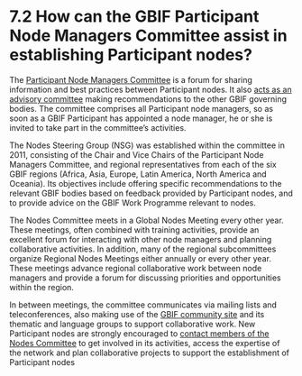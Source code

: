 # 7.2 How can the GBIF Participant Node Managers Committee assist in establishing Participant nodes?

The [Participant Node Managers Committee](https://www.gbif.org/contact-us/directory?group=nodesCommittee) is a forum for sharing information and best practices between Participant nodes. It also [acts as an advisory committee](https://www.gbif.org/document/80571) making recommendations to the other GBIF governing bodies. The committee comprises all Participant node managers, so as soon as a GBIF Participant has appointed a node manager, he or she is invited to take part in the committee’s activities. 

The Nodes Steering Group \(NSG\) was established within the committee in 2011, consisting of the Chair and Vice Chairs of the Participant Node Managers Committee, and regional representatives from each of the six GBIF regions \(Africa, Asia, Europe, Latin America, North America and Oceania\). Its objectives include offering specific recommendations to the relevant GBIF bodies based on feedback provided by Participant nodes, and to provide advice on the GBIF Work Programme relevant to nodes. 

The Nodes Committee meets in a Global Nodes Meeting every other year. These meetings, often combined with training activities, provide an excellent forum for interacting with other node managers and planning collaborative activities. In addition, many of the regional subcommittees organize Regional Nodes Meetings either annually or every other year. These meetings advance regional collaborative work between node managers and provide a forum for discussing priorities and opportunities within the region.  

In between meetings, the committee communicates via mailing lists and teleconferences, also making use of the [GBIF community site](http://community.gbif.org/) and its thematic and language groups to support collaborative work. New Participant nodes are strongly encouraged to [contact members of the Nodes Committee](https://www.gbif.org/contact-us/directory?group=nodesCommittee) to get involved in its activities, access the expertise of the network and plan collaborative projects to support the establishment of Participant nodes

